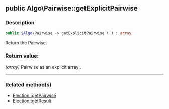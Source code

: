 ## public Algo\Pairwise::getExplicitPairwise

### Description    

```php
public $Algo\Pairwise -> getExplicitPairwise ( ) : array
```

Return the Pairwise.
    

### Return value:   

*(array)* Pairwise as an explicit array .


---------------------------------------

### Related method(s)      

* [Election::getPairwise](../Election%20Class/public%20Election--getPairwise.md)    
* [Election::getResult](../Election%20Class/public%20Election--getResult.md)    
